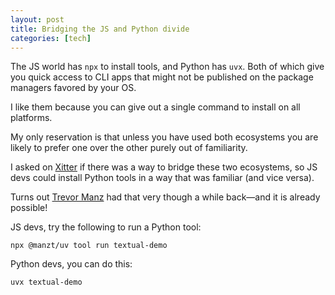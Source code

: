 ```yaml
---
layout: post
title: Bridging the JS and Python divide
categories: [tech]
---
```


The JS world has `npx` to install tools, and Python has `uvx`.
Both of which give you quick access to CLI apps that might not be published on the package managers favored by your OS.

I like them because you can give out a single command to install on all platforms.

My only reservation is that unless you have used both ecosystems you are likely to prefer one over the other purely out of familiarity.

I asked on [Xitter](https://x.com/willmcgugan/status/1941818072521715778) if there was a way to bridge these two ecosystems, so JS devs could install Python tools in a way that was familiar (and vice versa).

Turns out [Trevor Manz](https://x.com/trevmanz) had that very though a while back&mdash;and it is already possible!

JS devs, try the following to run a Python tool:


```
npx @manzt/uv tool run textual-demo
```

Python devs, you can do this:

```
uvx textual-demo
```

